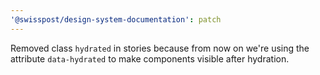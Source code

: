 ```yaml
---
'@swisspost/design-system-documentation': patch
---
```


Removed class `hydrated` in stories because from now on we're using the attribute `data-hydrated` to make components visible after hydration.
